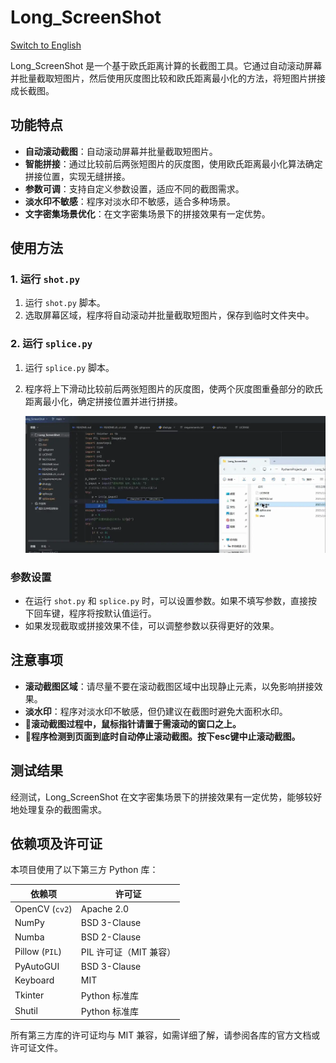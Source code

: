 # Long_ScreenShot

[Switch to English](./README.md)

Long_ScreenShot 是一个基于欧氏距离计算的长截图工具。它通过自动滚动屏幕并批量截取短图片，然后使用灰度图比较和欧氏距离最小化的方法，将短图片拼接成长截图。

## 功能特点

- **自动滚动截图**：自动滚动屏幕并批量截取短图片。
- **智能拼接**：通过比较前后两张短图片的灰度图，使用欧氏距离最小化算法确定拼接位置，实现无缝拼接。
- **参数可调**：支持自定义参数设置，适应不同的截图需求。
- **淡水印不敏感**：程序对淡水印不敏感，适合多种场景。
- **文字密集场景优化**：在文字密集场景下的拼接效果有一定优势。

## 使用方法

### 1. 运行 `shot.py`

1. 运行 `shot.py` 脚本。
2. 选取屏幕区域，程序将自动滚动并批量截取短图片，保存到临时文件夹中。

### 2. 运行 `splice.py`

1. 运行 `splice.py` 脚本。

2. 程序将上下滑动比较前后两张短图片的灰度图，使两个灰度图重叠部分的欧氏距离最小化，确定拼接位置并进行拼接。

   ![演示](.\EXAMPLE.webp)

### 参数设置

- 在运行 `shot.py` 和 `splice.py` 时，可以设置参数。如果不填写参数，直接按下回车键，程序将按默认值运行。
- 如果发现截取或拼接效果不佳，可以调整参数以获得更好的效果。

## 注意事项

- **滚动截图区域**：请尽量不要在滚动截图区域中出现静止元素，以免影响拼接效果。
- **淡水印**：程序对淡水印不敏感，但仍建议在截图时避免大面积水印。
- 🤖**滚动截图过程中，鼠标指针请置于需滚动的窗口之上。**
- 🤖**程序检测到页面到底时自动停止滚动截图。按下esc键中止滚动截图。**

## 测试结果

经测试，Long_ScreenShot 在文字密集场景下的拼接效果有一定优势，能够较好地处理复杂的截图需求。

## 依赖项及许可证

本项目使用了以下第三方 Python 库：

| 依赖项         | 许可证                 |
| -------------- | ---------------------- |
| OpenCV (`cv2`) | Apache 2.0             |
| NumPy          | BSD 3-Clause           |
| Numba          | BSD 2-Clause           |
| Pillow (`PIL`) | PIL 许可证（MIT 兼容） |
| PyAutoGUI      | BSD 3-Clause           |
| Keyboard       | MIT                    |
| Tkinter        | Python 标准库          |
| Shutil         | Python 标准库          |

所有第三方库的许可证均与 MIT 兼容，如需详细了解，请参阅各库的官方文档或许可证文件。